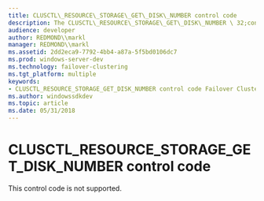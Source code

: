 ```yaml
---
title: CLUSCTL\_RESOURCE\_STORAGE\_GET\_DISK\_NUMBER control code
description: The CLUSCTL\_RESOURCE\_STORAGE\_GET\_DISK\_NUMBER \ 32;control code is reserved for internal use only.
audience: developer
author: REDMOND\\markl
manager: REDMOND\\markl
ms.assetid: 2dd2eca9-7792-4bb4-a87a-5f5bd0106dc7
ms.prod: windows-server-dev
ms.technology: failover-clustering
ms.tgt_platform: multiple
keywords:
- CLUSCTL_RESOURCE_STORAGE_GET_DISK_NUMBER control code Failover Cluster
ms.author: windowssdkdev
ms.topic: article
ms.date: 05/31/2018
---
```


# CLUSCTL\_RESOURCE\_STORAGE\_GET\_DISK\_NUMBER control code

This control code is not supported.

 

 




